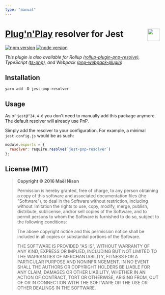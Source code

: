 ```yaml
---
type: "manual"
---
```


# <img src="https://github.com/facebook/jest/blob/master/website/static/img/jest.png" height="40" align="right" /> [Plug'n'Play](https://github.com/yarnpkg/rfcs/pull/101) resolver for Jest

[![npm version](https://img.shields.io/npm/v/jest-pnp-resolver.svg)](https://www.npmjs.com/package/jest-pnp-resolver)
[![node version](https://img.shields.io/node/v/jest-pnp-resolver.svg)](https://www.npmjs.com/package/jest-pnp-resolver)

*This plugin is also available for Rollup ([rollup-plugin-pnp-resolve](https://github.com/arcanis/rollup-plugin-pnp-resolve)), TypeScript ([ts-pnp](https://github.com/arcanis/ts-pnp)), and Webpack ([pnp-webpack-plugin](https://github.com/arcanis/pnp-webpack-plugin))*

## Installation

```
yarn add -D jest-pnp-resolver
```

## Usage

As of `jest@^24.4.0` you don't need to manually add this package anymore. The default resolver will already use PnP.

Simply add the resolver to your configuration. For example, a minimal `jest.config.js` would be as such:

```js
module.exports = {
  resolver: require.resolve(`jest-pnp-resolver`)
};
```

## License (MIT)

> **Copyright © 2016 Maël Nison**
>
> Permission is hereby granted, free of charge, to any person obtaining a copy of this software and associated documentation files (the "Software"), to deal in the Software without restriction, including without limitation the rights to use, copy, modify, merge, publish, distribute, sublicense, and/or sell copies of the Software, and to permit persons to whom the Software is furnished to do so, subject to the following conditions:
>
> The above copyright notice and this permission notice shall be included in all copies or substantial portions of the Software.
>
> THE SOFTWARE IS PROVIDED "AS IS", WITHOUT WARRANTY OF ANY KIND, EXPRESS OR IMPLIED, INCLUDING BUT NOT LIMITED TO THE WARRANTIES OF MERCHANTABILITY, FITNESS FOR A PARTICULAR PURPOSE AND NONINFRINGEMENT. IN NO EVENT SHALL THE AUTHORS OR COPYRIGHT HOLDERS BE LIABLE FOR ANY CLAIM, DAMAGES OR OTHER LIABILITY, WHETHER IN AN ACTION OF CONTRACT, TORT OR OTHERWISE, ARISING FROM, OUT OF OR IN CONNECTION WITH THE SOFTWARE OR THE USE OR OTHER DEALINGS IN THE SOFTWARE.
